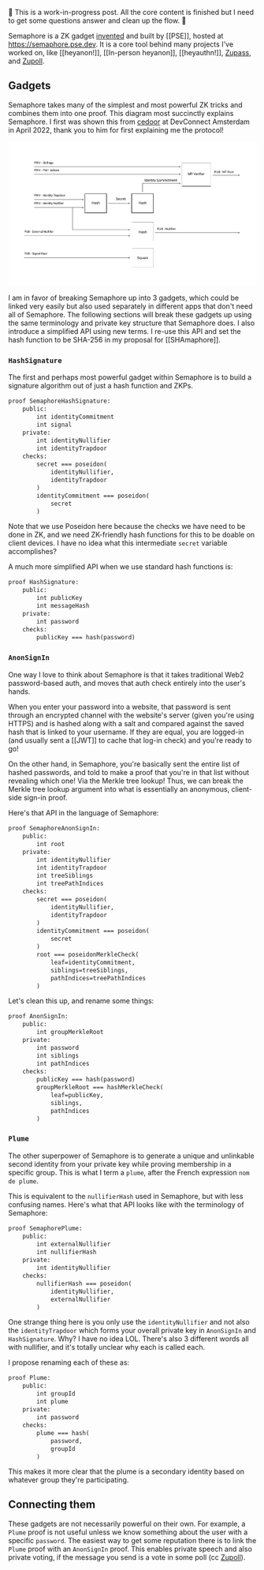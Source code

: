 🚧 This is a work-in-progress post. All the core content is finished but I need to get some questions answer and clean up the flow. 🚧

Semaphore is a ZK gadget [invented](https://github.com/barryWhiteHat/semaphore) and built by [[PSE]], hosted at https://semaphore.pse.dev. It is a core tool behind many projects I've worked on, like [[heyanon!]], [[In-person heyanon]], [[heyauthn!]], [Zupass](https://zupass.org), and [Zupoll](https://zupoll.org).

## Gadgets
Semaphore takes many of the simplest and most powerful ZK tricks and combines them into one proof. This diagram most succinctly explains Semaphore. I first was shown this from [cedoor](https://github.com/cedoor) at DevConnect Amsterdam in April 2022, thank you to him for first explaining me the protocol!

![scheme.png](https://github.com/semaphore-protocol/semaphore/blob/main/packages/circuits/scheme.png?raw=true)


I am in favor of breaking Semaphore up into 3 gadgets, which could be linked very easily but also used separately in different apps that don't need all of Semaphore. The following sections will break these gadgets up using the same terminology and private key structure that Semaphore does. I also introduce a simplified API using new terms. I re-use this API and set the hash function to be SHA-256 in my proposal for [[SHAmaphore]].

### `HashSignature`
The first and perhaps most powerful gadget within Semaphore is to build a signature algorithm out of just a hash function and ZKPs. 

```
proof SemaphoreHashSignature:
	public:
		int identityCommitment
		int signal
	private:
		int identityNullifier
		int identityTrapdoor
	checks:
		secret === poseidon(
			identityNullifier,
			identityTrapdoor
		)
		identityCommitment === poseidon(
			secret
		)
```

Note that we use Poseidon here because the checks we have need to be done in ZK, and we need ZK-friendly hash functions for this to be doable on client devices. I have no idea what this intermediate `secret` variable accomplishes?

A much more simplified API when we use standard hash functions is:
```
proof HashSignature:
	public:
		int publicKey
		int messageHash
	private:
		int password
	checks:
		publicKey === hash(password)
```

### `AnonSignIn`

One way I love to think about Semaphore is that it takes traditional Web2 password-based auth, and moves that auth check entirely into the user's hands.

When you enter your password into a website, that password is sent through an encrypted channel with the website's server (given you're using HTTPS) and is hashed along with a salt and compared against the saved hash that is linked to your username. If they are equal, you are logged-in (and usually sent a [[JWT]] to cache that log-in check) and you're ready to go!

On the other hand, in Semaphore, you're basically sent the entire list of hashed passwords, and told to make a proof that you're in that list without revealing which one! Via the Merkle tree lookup! Thus, we can break the Merkle tree lookup argument into what is essentially an anonymous, client-side sign-in proof. 

Here's that API in the language of Semaphore:

```
proof SemaphoreAnonSignIn:
	public:
		int root
	private:
		int identityNullifier
		int identityTrapdoor
		int treeSiblings
		int treePathIndices
	checks:
		secret === poseidon(
			identityNullifier,
			identityTrapdoor
		)
		identityCommitment === poseidon(
			secret
		)
		root === poseidonMerkleCheck(
			leaf=identityCommitment,
			siblings=treeSiblings,
			pathIndices=treePathIndices
		)
```


Let's clean this up, and rename some things:
```
proof AnonSignIn:
	public:
		int groupMerkleRoot
	private:
		int password
		int siblings
		int pathIndices
	checks:
		publicKey === hash(password)
		groupMerkleRoot === hashMerkleCheck(
			leaf=publicKey,
			siblings,
			pathIndices
		)
```


### `Plume`

The other superpower of Semaphore is to generate a unique and unlinkable second identity from your private key while proving membership in a specific group. This is what I term a `plume`, after the French expression `nom de plume`.

This is equivalent to the `nullifierHash` used in Semaphore, but with less confusing names. Here's what that API looks like with the terminology of Semaphore:

```
proof SemaphorePlume:
	public:
		int externalNullifier
		int nullifierHash
	private:
		int identityNullifier
	checks:
		nullifierHash === poseidon(
			identityNullifier,
			externalNullifier
		)
```

One strange thing here is you only use the `identityNullifier` and not also the `identityTrapdoor` which forms your overall private key in `AnonSignIn` and `HashSignature`. Why? I have no idea LOL. There's also 3 different words all with nullifier, and it's totally unclear why each is called each.

I propose renaming each of these as:
```
proof Plume:
	public:
		int groupId
		int plume
	private:
		int password
	checks:
		plume === hash(
			password,
			groupId
		)
```

This makes it more clear that the plume is a secondary identity based on whatever group they're participating.

## Connecting them
These gadgets are not necessarily powerful on their own. For example, a `Plume` proof is not useful unless we know something about the user with a specific `password`. The easiest way to get some reputation there is to link the `Plume` proof with an `AnonSignIn` proof. This enables private speech and also private voting, if the message you send is a vote in some poll (cc [Zupoll](https://zupoll.org)).